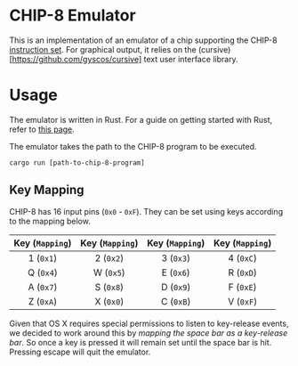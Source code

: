 # CHIP-8 Emulator

This is an implementation of an emulator of a chip supporting the CHIP-8 
[instruction set](https://en.wikipedia.org/wiki/CHIP-8). For graphical output, 
it relies on the (cursive)[https://github.com/gyscos/cursive] text user interface 
library.


# Usage

The emulator is written in Rust. For a guide on getting started with Rust, refer 
to [this page](https://www.rust-lang.org/learn/get-started).

The emulator takes the path to the CHIP-8 program to be executed.

```
cargo run [path-to-chip-8-program]
```

## Key Mapping

CHIP-8 has 16 input pins (`0x0` - `0xF`). They can be set using keys according to the
mapping below.

| Key (`Mapping`) | Key (`Mapping`) | Key (`Mapping`) | Key (`Mapping`) | 
| :-------------: | :-------------: | :-------------: | :-------------: | 
|    1 (`0x1`)    |    2 (`0x2`)    |    3 (`0x3`)    |    4 (`0xC`)    |
|    Q (`0x4`)    |    W (`0x5`)    |    E (`0x6`)    |    R (`0xD`)    |
|    A (`0x7`)    |    S (`0x8`)    |    D (`0x9`)    |    F (`0xE`)    |
|    Z (`0xA`)    |    X (`0x0`)    |    C (`0xB`)    |    V (`0xF`)    |

Given that OS X requires special permissions to listen to key-release events, we decided to
work around this by _mapping the space bar as a key-release bar_. So once a key is pressed
it will remain set until the space bar is hit. Pressing escape will quit the emulator.
